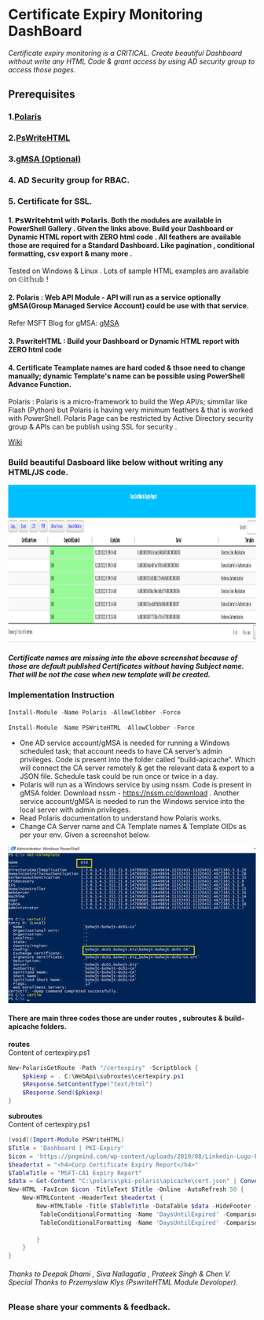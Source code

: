 # Certificate Expiry Monitoring DashBoard

*Certificate expiry monitoring is a CRITICAL. Create beautiful Dashboard without write any HTML Code & grant access by using AD security group to access those pages*.

## Prerequisites
   ### 1.[Polaris](https://github.com/PowerShell/Polaris)
   ### 2.[PsWriteHTML](https://github.com/EvotecIT/PSWriteHTML)
   ### 3.[gMSA (Optional)](https://docs.microsoft.com/en-us/windows-server/security/group-managed-service-accounts/getting-started-with-group-managed-service-accounts/)
   ### 4. AD Security group for RBAC.
   ### 5. Certificate for SSL.
   
#### 1. 𝗣𝘀𝗪𝗿𝗶𝘁𝗲𝗵𝘁𝗺𝗹 with 𝗣𝗼𝗹𝗮𝗿𝗶𝘀. Both the modules are available in PowerShell Gallery . GIven the links above. Build your Dashboard or Dynamic HTML report with ZERO html code . All feathers are available those are required for a Standard Dashboard. Like pagination , conditional formatting, csv export & many more .
Tested on Windows & Linux . Lots of sample HTML examples are available on 𝔾𝕚𝕥𝕙𝕦𝕓 !

#### 2. Polaris : Web API Module - API will run as a service optionally gMSA(Group Managed Service Account) could be use with that service.
Refer MSFT Blog for gMSA:
[gMSA](https://docs.microsoft.com/en-us/windows-server/security/group-managed-service-accounts/getting-started-with-group-managed-service-accounts/)
#### 3. PswriteHTML : Build your Dashboard or Dynamic HTML report with ZERO html code
#### 4. Certificate Teamplate names are hard coded & thsoe need to change manually; dynamic Template's name can be possible using PowerShell Advance Function.

Polaris : Polaris is a micro-framework to build the Wep API/s; simmilar like Flash (Python) but Polaris is having very minimum feathers & that is worked with PowerShell.
Polaris Page can be restricted by Active Directory security group & APIs can be publish using SSL for security .

[Wiki](https://21bshwjt.github.io/pki-polaris/)
### Build beautiful Dasboard like below without writing any HTML/JS code.
<p><img src="https://github.com/21bshwjt/pki-polaris/blob/63b395c292623f578c4d20042d6eefb3cb2dae56/Cert_Expiry.png" width="700" height="320"></p>

##### Certificate names are missing into the above screenshot because of those are default published Certificates without having Subject name. That will be not the case when new template will be created.

### Implementation Instruction
```powershell
Install-Module -Name Polaris -AllowClobber -Force
```
```powershell
Install-Module -Name PSWriteHTML -AllowClobber -Force
```
- One AD service account/gMSA is needed for running a Windows scheduled task; that account needs to have CA server’s admin privileges. Code is present into the folder called “build-apicache”. Which will connect the CA server remotely & get the relevant data & export to a JSON file. Schedule task could be run once or twice in a day.
- Polaris will run as a Windows service by using nssm. Code is present in gMSA folder. Download nssm - https://nssm.cc/download . Another service account/gMSA is needed to run the Windows service into the local server with admin privileges.
- Read Polaris documentation to understand how Polaris works.
- Change CA Server name and CA Template names & Template OIDs as per your env. Given a screenshot below.
<img src="https://github.com/21bshwjt/pki-polaris/blob/ad518d935a95c4d95a8f9103e5d72ca2a09175a0/CA.png" width="700" height="320">

#### There are main three codes those are under routes , subroutes & build-apicache folders.
**routes**
<br>Content of certexpiry.ps1</br>
```powershell
New-PolarisGetRoute -Path "/certexpiry" -Scriptblock {
    $pkiexp = . C:\WebApi\subroutes\certexpiry.ps1
    $Response.SetContentType("text/html")
    $Response.Send($pkiexp)
}
```
**subroutes**
<br>Content of certexpiry.ps1</br>
```powershell
[void](Import-Module PSWriteHTML)   
$Title = 'Dashboard | PKI-Expiry'
$icon = 'https://pngmind.com/wp-content/uploads/2019/08/Linkedin-Logo-Png-Transparent-Background.png'
$headertxt = "<h4>Corp Certificate Expiry Report</h4>"
$TableTitle = "MSFT-CA1 Expiry Report"
$data = Get-Content "C:\polaris\pki-polaris\apicache\cert.json" | ConvertFrom-Json
New-HTML -FavIcon $icon -TitleText $Title -Online -AutoRefresh 50 {
    New-HTMLContent -HeaderText $headertxt {
        New-HTMLTable -Title $TableTitle -DataTable $data -HideFooter -PagingOptions @(6, 12, 24) {
         TableConditionalFormatting -Name 'DaysUntilExpired' -ComparisonType number -Operator le -Value 8 -Color white -BackgroundColor Red
         TableConditionalFormatting -Name 'DaysUntilExpired' -ComparisonType number -Operator ge -Value 8 -Color Black -BackgroundColor PaleGreen
            
        } 
    }
}
```

###### Thanks to Deepak Dhami , Siva Nallagatla , Prateek Singh & Chen V. Special Thanks to Przemyslaw Klys (PswriteHTML Module Devoloper).

### Please share your comments & feedback.
